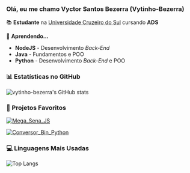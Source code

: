 ### Olá, eu me chamo Vyctor Santos Bezerra (Vytinho-Bezerra)

📚 **Estudante** na [Universidade Cruzeiro do Sul](https://www.cruzeirodosul.edu.br/) cursando **ADS**

📝 **Aprendendo...**
- **NodeJS** - Desenvolvimento *Back-End*
- **Java** - Fundamentos e POO
- **Python** - Desenvolvimento *Back-End* e POO

### 📊 Estatísticas no GitHub

![vytinho-bezerra's GitHub stats](https://github-readme-stats.vercel.app/api?username=vytinho-bezerra&show_icons=true&theme=dark&color=black)

### 🖤 Projetos Favoritos

[![Mega_Sena_JS](https://github-readme-stats.vercel.app/api/pin/?username=vytinho-bezerra&repo=Mega_Sena_JS&theme=dark&show_icons=true)](https://github.com/Vytinho-Bezerra/Mega_Sena_JS)

[![Conversor_Bin_Python](https://github-readme-stats.vercel.app/api/pin/?username=vytinho-bezerra&repo=Conversor_Bin_Python&theme=dark)](https://github.com/Vytinho-Bezerra/Conversor_Bin_Python)

### 💻 Linguagens Mais Usadas

![Top Langs][def]

<!--
**Vytinho-Bezerra/Vytinho-Bezerra** is a ✨ _special_ ✨ repository because its `README.md` (this file) appears on your GitHub profile.

Here are some ideas to get you started:

- 🔭 I’m currently working on ...
- 🌱 I’m currently learning ...
- 👯 I’m looking to collaborate on ...
- 🤔 I’m looking for help with ...
- 💬 Ask me about ...
- 📫 How to reach me: ...
- 😄 Pronouns: ...
- ⚡ Fun fact: ...
-->


[def]: https://github-readme-stats.vercel.app/api/top-langs/?username=vytinho-bezerra&layout=compact&theme=dark&show_icons=true
